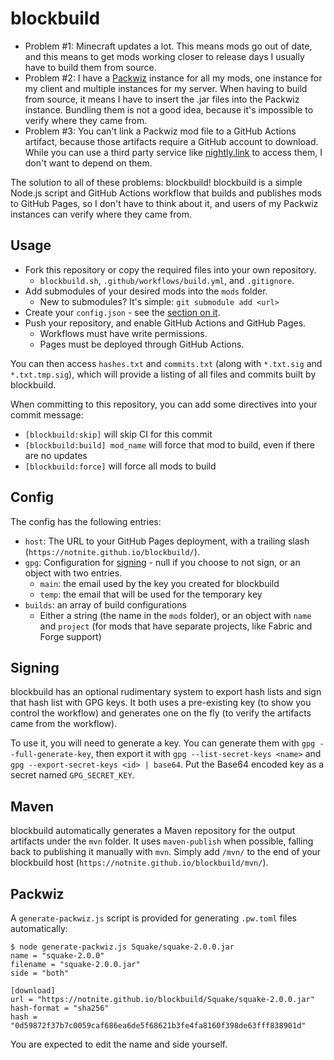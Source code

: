 # blockbuild

- Problem #1: Minecraft updates a lot. This means mods go out of date, and this means to get mods working closer to release days I usually have to build them from source.
- Problem #2: I have a [Packwiz](https://github.com/packwiz/packwiz) instance for all my mods, one instance for my client and multiple instances for my server. When having to build from source, it means I have to insert the .jar files into the Packwiz instance. Bundling them is not a good idea, because it's impossible to verify where they came from.
- Problem #3: You can't link a Packwiz mod file to a GitHub Actions artifact, because those artifacts require a GitHub account to download. While you can use a third party service like [nightly.link](https://nightly.link/) to access them, I don't want to depend on them.

The solution to all of these problems: blockbuild! blockbuild is a simple Node.js script and GitHub Actions workflow that builds and publishes mods to GitHub Pages, so I don't have to think about it, and users of my Packwiz instances can verify where they came from.

## Usage

- Fork this repository or copy the required files into your own repository.
  - `blockbuild.sh`, `.github/workflows/build.yml`, and `.gitignore`.
- Add submodules of your desired mods into the `mods` folder.
  - New to submodules? It's simple: `git submodule add <url>`
- Create your `config.json` - see the [section on it](#config).
- Push your repository, and enable GitHub Actions and GitHub Pages.
  - Workflows must have write permissions.
  - Pages must be deployed through GitHub Actions.

You can then access `hashes.txt` and `commits.txt` (along with `*.txt.sig` and `*.txt.tmp.sig`), which will provide a listing of all files and commits built by blockbuild.

When committing to this repository, you can add some directives into your commit message:

- `[blockbuild:skip]` will skip CI for this commit
- `[blockbuild:build] mod_name` will force that mod to build, even if there are no updates
- `[blockbuild:force]` will force all mods to build

## Config

The config has the following entries:

- `host`: The URL to your GitHub Pages deployment, with a trailing slash (`https://notnite.github.io/blockbuild/`).
- `gpg`: Configuration for [signing](#signing) - null if you choose to not sign, or an object with two entries.
  - `main`: the email used by the key you created for blockbuild
  - `temp`: the email that will be used for the temporary key
- `builds`: an array of build configurations
  - Either a string (the name in the `mods` folder), or an object with `name` and `project` (for mods that have separate projects, like Fabric and Forge support)

## Signing

blockbuild has an optional rudimentary system to export hash lists and sign that hash list with GPG keys. It both uses a pre-existing key (to show you control the workflow) and generates one on the fly (to verify the artifacts came from the workflow).

To use it, you will need to generate a key. You can generate them with `gpg --full-generate-key`, then export it with `gpg --list-secret-keys <name>` and `gpg --export-secret-keys <id> | base64`. Put the Base64 encoded key as a secret named `GPG_SECRET_KEY`.

## Maven

blockbuild automatically generates a Maven repository for the output artifacts under the `mvn` folder. It uses `maven-publish` when possible, falling back to publishing it manually with `mvn`. Simply add `/mvn/` to the end of your blockbuild host (`https://notnite.github.io/blockbuild/mvn/`).

## Packwiz

A `generate-packwiz.js` script is provided for generating `.pw.toml` files automatically:

```shell
$ node generate-packwiz.js Squake/squake-2.0.0.jar
name = "squake-2.0.0"
filename = "squake-2.0.0.jar"
side = "both"

[download]
url = "https://notnite.github.io/blockbuild/Squake/squake-2.0.0.jar"
hash-format = "sha256"
hash = "0d59872f37b7c0059caf686ea6de5f68621b3fe4fa8160f398de63fff838901d"
```

You are expected to edit the name and side yourself.
